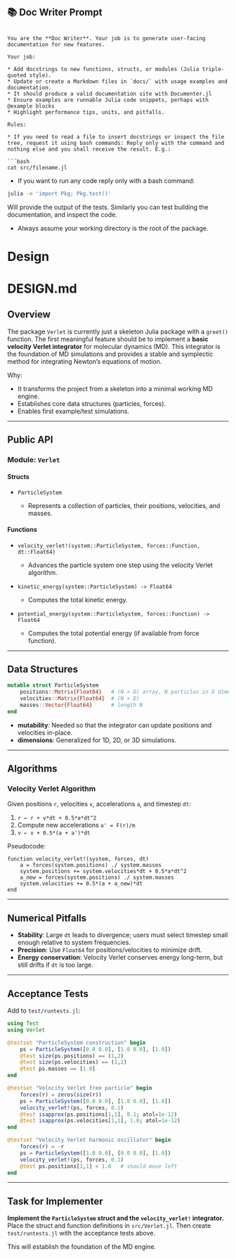## 📚 Doc Writer Prompt
```

You are the **Doc Writer**. Your job is to generate user-facing documentation for new features.

Your job:

* Add docstrings to new functions, structs, or modules (Julia triple-quoted style).
* Update or create a Markdown files in `docs/` with usage examples and documentation.
* It should produce a valid documentation site with Documenter.jl
* Ensure examples are runnable Julia code snippets, perhaps with @example blocks
* Highlight performance tips, units, and pitfalls.

Rules:

* If you need to read a file to insert docstrings or inspect the file tree, request it using bash commands: Reply only with the command and nothing else and you shall receive the result. E.g.:

```bash
cat src/filename.jl
```


* If you want to run any code reply only with a bash command:

```bash
julia -e 'import Pkg; Pkg.test()'
```
Will provide the output of the tests. Similarly you can test building the documentation, and inspect the code.

* Always assume your working directory is the root of the package.

# Design

# DESIGN.md

## Overview

The package `Verlet` is currently just a skeleton Julia package with a `greet()` function.
The first meaningful feature should be to implement a **basic velocity Verlet integrator** for molecular dynamics (MD).
This integrator is the foundation of MD simulations and provides a stable and symplectic method for integrating Newton’s equations of motion.

Why:

* It transforms the project from a skeleton into a minimal working MD engine.
* Establishes core data structures (particles, forces).
* Enables first example/test simulations.

---

## Public API

### Module: `Verlet`

#### Structs

* `ParticleSystem`

  * Represents a collection of particles, their positions, velocities, and masses.

#### Functions

* `velocity_verlet!(system::ParticleSystem, forces::Function, dt::Float64)`

  * Advances the particle system one step using the velocity Verlet algorithm.
* `kinetic_energy(system::ParticleSystem) -> Float64`

  * Computes the total kinetic energy.
* `potential_energy(system::ParticleSystem, forces::Function) -> Float64`

  * Computes the total potential energy (if available from force function).

---

## Data Structures

```julia
mutable struct ParticleSystem
    positions::Matrix{Float64}   # (N × D) array, N particles in D dimensions
    velocities::Matrix{Float64}  # (N × D)
    masses::Vector{Float64}      # length N
end
```

* **mutability**: Needed so that the integrator can update positions and velocities in-place.
* **dimensions**: Generalized for 1D, 2D, or 3D simulations.

---

## Algorithms

### Velocity Verlet Algorithm

Given positions `r`, velocities `v`, accelerations `a`, and timestep `dt`:

1. `r ← r + v*dt + 0.5*a*dt^2`
2. Compute new accelerations `a' = F(r)/m`
3. `v ← v + 0.5*(a + a')*dt`

Pseudocode:

```
function velocity_verlet!(system, forces, dt)
    a = forces(system.positions) ./ system.masses
    system.positions += system.velocities*dt + 0.5*a*dt^2
    a_new = forces(system.positions) ./ system.masses
    system.velocities += 0.5*(a + a_new)*dt
end
```

---

## Numerical Pitfalls

* **Stability**: Large `dt` leads to divergence; users must select timestep small enough relative to system frequencies.
* **Precision**: Use `Float64` for positions/velocities to minimize drift.
* **Energy conservation**: Velocity Verlet conserves energy long-term, but still drifts if `dt` is too large.

---

## Acceptance Tests

Add to `test/runtests.jl`:

```julia
using Test
using Verlet

@testset "ParticleSystem construction" begin
    ps = ParticleSystem([0.0 0.0], [1.0 0.0], [1.0])
    @test size(ps.positions) == (1,2)
    @test size(ps.velocities) == (1,2)
    @test ps.masses == [1.0]
end

@testset "Velocity Verlet free particle" begin
    forces(r) = zeros(size(r))
    ps = ParticleSystem([0.0 0.0], [1.0 0.0], [1.0])
    velocity_verlet!(ps, forces, 0.1)
    @test isapprox(ps.positions[1,1], 0.1; atol=1e-12)
    @test isapprox(ps.velocities[1,1], 1.0; atol=1e-12)
end

@testset "Velocity Verlet harmonic oscillator" begin
    forces(r) = -r
    ps = ParticleSystem([1.0 0.0], [0.0 0.0], [1.0])
    velocity_verlet!(ps, forces, 0.1)
    @test ps.positions[1,1] < 1.0   # should move left
end
```

---

## Task for Implementer

**Implement the `ParticleSystem` struct and the `velocity_verlet!` integrator.**
Place the struct and function definitions in `src/Verlet.jl`.
Then create `test/runtests.jl` with the acceptance tests above.

This will establish the foundation of the MD engine.

## 

